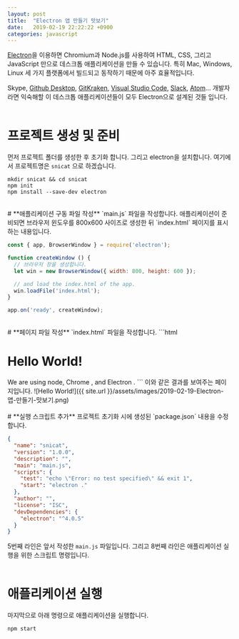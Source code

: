 ```yaml
---
layout: post
title:  "Electron 앱 만들기 맛보기"
date:   2019-02-19 22:22:22 +0900
categories: javascript
---
```

[Electron](https://electronjs.org/)을 이용하면 Chromium과 Node.js를 사용하여 HTML, CSS, 그리고 JavaScript 만으로 데스크톱 애플리케이션을 만들 수 있습니다. 특히 Mac, Windows, Linux 세 가지 플랫폼에서 빌드되고 동작하기 때문에 아주 효율적입니다.

Skype, [Github Desktop](https://desktop.github.com/), [GitKraken](https://www.gitkraken.com/), [Visual Studio Code](https://code.visualstudio.com/), [Slack](https://slack.com/intl/en-kr/), [Atom](https://atom.io/)... 개발자라면 익숙해할 이 데스크톱 애플리케이션들이 모두 Electron으로 설계된 것들 입니다.
<br/>
<br/>
# **프로젝트 생성 및 준비**
먼저 프로젝트 폴더를 생성한 후 초기화 합니다. 그리고 electron을 설치합니다. 여기에서 프로젝트명은 `snicat` 으로 하겠습니다.
```shell
mkdir snicat && cd snicat
npm init
npm install --save-dev electron
```
<br/>
# **애플리케이션 구동 파일 작성**
`main.js` 파일을 작성합니다. 애플리케이션이 준비되면 브라우저 윈도우를 800x600 사이즈로 생성한 뒤 `index.html` 페이지를 표시하는 내용입니다.

```javascript
const { app, BrowserWindow } = require('electron');

function createWindow () {
  // 브라우저 창을 생성합니다.
  let win = new BrowserWindow({ width: 800, height: 600 });

  // and load the index.html of the app.
  win.loadFile('index.html');
}

app.on('ready', createWindow);
```
<br/>
# **페이지 파일 작성**
`index.html` 파일을 작성합니다.
```html
<!DOCTYPE html>
<html>
  <head>
    <meta charset="UTF-8">
    <title>Hello World!</title>
  </head>
  <body>
    <h1>Hello World!</h1>
    We are using node<script>document.write(process.versions.node)</script>,
    Chrome <script>document.write(process.versions.chrome)</script>,
    and Electron <script>document.write(process.versions.electron)</script>.
  </body>
</html>
```
이와 같은 결과를 보여주는 페이지입니다.
![Hello World!]({{ site.url }}/assets/images/2019-02-19-Electron-앱-만들기-맛보기.png)
<br/>
<br/>
# **실행 스크립트 추가**
프로젝트 초기화 시에 생성된 `package.json` 내용을 수정합니다.

```json
{
  "name": "snicat",
  "version": "1.0.0",
  "description": "",
  "main": "main.js",
  "scripts": {
    "test": "echo \"Error: no test specified\" && exit 1",
    "start": "electron ."
  },
  "author": "",
  "license": "ISC",
  "devDependencies": {
    "electron": "^4.0.5"
  }
}
```
5번째 라인은 앞서 작성한 `main.js` 파일입니다. 그리고 8번째 라인은 애플리케이션 실행을 위한 스크립트 명령입니다.
<br/>
<br/>
# **애플리케이션 실행**
마지막으로 아래 명령으로 애플리케이션을 실행합니다.
```shell
npm start
```